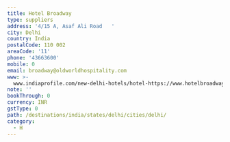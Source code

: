 ```yaml
---
title: Hotel Broadway
type: suppliers
address: '4/15 A, Asaf Ali Road   '
city: Delhi
country: India
postalCode: 110 002
areaCode: '11'
phone: '43663600'
mobile: 0
email: broadway@oldworldhospitality.com
www: >-
  www.indiaprofile.com/new-delhi-hotels/hotel-https://www.hotelbroadwaydelhi.com/
note: ''
bookThrough: 0
currency: INR
gstType: 0
path: /destinations/india/states/delhi/cities/delhi/
category:
  - H
---
```


